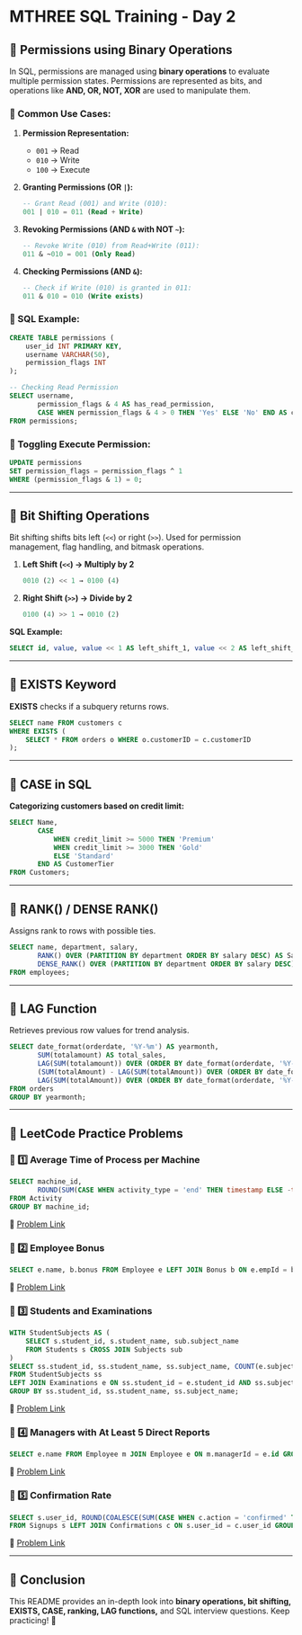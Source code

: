 # MTHREE SQL Training - Day 2

## 📌 Permissions using Binary Operations

In SQL, permissions are managed using **binary operations** to evaluate multiple permission states. Permissions are represented as bits, and operations like **AND, OR, NOT, XOR** are used to manipulate them.

### 🔹 Common Use Cases:
1. **Permission Representation:**
   - `001` → Read
   - `010` → Write
   - `100` → Execute

2. **Granting Permissions (OR `|`):**
   ```sql
   -- Grant Read (001) and Write (010):
   001 | 010 = 011 (Read + Write)
   ```

3. **Revoking Permissions (AND `&` with NOT `~`):**
   ```sql
   -- Revoke Write (010) from Read+Write (011):
   011 & ~010 = 001 (Only Read)
   ```

4. **Checking Permissions (AND `&`):**
   ```sql
   -- Check if Write (010) is granted in 011:
   011 & 010 = 010 (Write exists)
   ```

### 🔹 SQL Example:
```sql
CREATE TABLE permissions (
    user_id INT PRIMARY KEY,
    username VARCHAR(50),
    permission_flags INT
);
```

```sql
-- Checking Read Permission
SELECT username, 
       permission_flags & 4 AS has_read_permission,
       CASE WHEN permission_flags & 4 > 0 THEN 'Yes' ELSE 'No' END AS can_read
FROM permissions;
```

### 🔹 Toggling Execute Permission:
```sql
UPDATE permissions 
SET permission_flags = permission_flags ^ 1 
WHERE (permission_flags & 1) = 0;
```

---

## 📌 Bit Shifting Operations
Bit shifting shifts bits left (`<<`) or right (`>>`). Used for permission management, flag handling, and bitmask operations.

1. **Left Shift (`<<`) → Multiply by 2**
   ```sql
   0010 (2) << 1 → 0100 (4)
   ```

2. **Right Shift (`>>`) → Divide by 2**
   ```sql
   0100 (4) >> 1 → 0010 (2)
   ```

**SQL Example:**
```sql
SELECT id, value, value << 1 AS left_shift_1, value << 2 AS left_shift_2 FROM bit_shift_demo;
```

---

## 📌 EXISTS Keyword
**EXISTS** checks if a subquery returns rows.

```sql
SELECT name FROM customers c
WHERE EXISTS (
    SELECT * FROM orders o WHERE o.customerID = c.customerID
);
```

---

## 📌 CASE in SQL
**Categorizing customers based on credit limit:**
```sql
SELECT Name,
       CASE
           WHEN credit_limit >= 5000 THEN 'Premium'
           WHEN credit_limit >= 3000 THEN 'Gold'
           ELSE 'Standard'
       END AS CustomerTier
FROM Customers;
```

---

## 📌 RANK() / DENSE RANK()
Assigns rank to rows with possible ties.
```sql
SELECT name, department, salary,
       RANK() OVER (PARTITION BY department ORDER BY salary DESC) AS SalaryRank,
       DENSE_RANK() OVER (PARTITION BY department ORDER BY salary DESC) AS SalaryDenseRank
FROM employees;
```

---

## 📌 LAG Function
Retrieves previous row values for trend analysis.
```sql
SELECT date_format(orderdate, '%Y-%m') AS yearmonth,
       SUM(totalamount) AS total_sales,
       LAG(SUM(totalamount)) OVER (ORDER BY date_format(orderdate, '%Y-%m')) AS prev_month_sales,
       (SUM(totalAmount) - LAG(SUM(totalAmount)) OVER (ORDER BY date_format(orderdate, '%Y-%m'))) * 100 /
       LAG(SUM(totalAmount)) OVER (ORDER BY date_format(orderdate, '%Y-%m')) AS MoM_Growth
FROM orders
GROUP BY yearmonth;
```

---

## 📌 LeetCode Practice Problems

### 🔹 1️⃣ Average Time of Process per Machine
```sql
SELECT machine_id, 
       ROUND(SUM(CASE WHEN activity_type = 'end' THEN timestamp ELSE -timestamp END) / COUNT(DISTINCT process_id), 3) AS processing_time
FROM Activity
GROUP BY machine_id;
```
🔗 [Problem Link](https://leetcode.com/problems/average-time-of-process-per-machine/)

### 🔹 2️⃣ Employee Bonus
```sql
SELECT e.name, b.bonus FROM Employee e LEFT JOIN Bonus b ON e.empId = b.empId WHERE b.bonus < 1000 OR b.bonus IS NULL;
```
🔗 [Problem Link](https://leetcode.com/problems/employee-bonus/)

### 🔹 3️⃣ Students and Examinations
```sql
WITH StudentSubjects AS (
    SELECT s.student_id, s.student_name, sub.subject_name
    FROM Students s CROSS JOIN Subjects sub
)
SELECT ss.student_id, ss.student_name, ss.subject_name, COUNT(e.subject_name) AS attended_exams
FROM StudentSubjects ss
LEFT JOIN Examinations e ON ss.student_id = e.student_id AND ss.subject_name = e.subject_name
GROUP BY ss.student_id, ss.student_name, ss.subject_name;
```
🔗 [Problem Link](https://leetcode.com/problems/students-and-examinations/)

### 🔹 4️⃣ Managers with At Least 5 Direct Reports
```sql
SELECT e.name FROM Employee m JOIN Employee e ON m.managerId = e.id GROUP BY e.id, e.name HAVING COUNT(m.id) >= 5;
```
🔗 [Problem Link](https://leetcode.com/problems/managers-with-at-least-5-direct-reports/)

### 🔹 5️⃣ Confirmation Rate
```sql
SELECT s.user_id, ROUND(COALESCE(SUM(CASE WHEN c.action = 'confirmed' THEN 1 ELSE 0 END) / COUNT(c.user_id), 0), 2) AS confirmation_rate
FROM Signups s LEFT JOIN Confirmations c ON s.user_id = c.user_id GROUP BY s.user_id;
```
🔗 [Problem Link](https://leetcode.com/problems/confirmation-rate/)

---

## 🚀 Conclusion
This README provides an in-depth look into **binary operations, bit shifting, EXISTS, CASE, ranking, LAG functions,** and SQL interview questions. Keep practicing! 🎯
